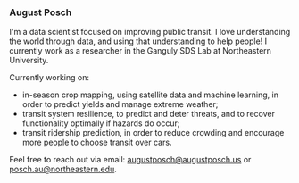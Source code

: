 ### August Posch

I'm a data scientist focused on improving public transit. I love understanding the world through data, and using that understanding to help people! I currently work as a researcher in the Ganguly SDS Lab at Northeastern University.

Currently working on:
- in-season crop mapping, using satellite data and machine learning, in order to predict yields and manage extreme weather;
- transit system resilience, to predict and deter threats, and to recover functionality optimally if hazards do occur;
- transit ridership prediction, in order to reduce crowding and encourage more people to choose transit over cars.

Feel free to reach out via email: augustposch@augustposch.us or posch.au@northeastern.edu.

<!--
**augustposch/augustposch** is a ✨ _special_ ✨ repository because its `README.md` (this file) appears on your GitHub profile.

Here are some ideas to get you started:

- 🔭 I’m currently working on ...
- 🌱 I’m currently learning ...
- 👯 I’m looking to collaborate on ...
- 🤔 I’m looking for help with ...
- 💬 Ask me about ...
- 📫 How to reach me: ...
- 😄 Pronouns: ...
- ⚡ Fun fact: ...
-->
